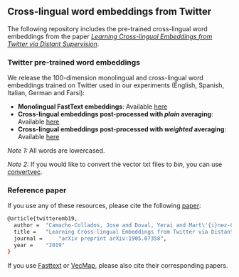 ## Cross-lingual word embeddings from Twitter

The following repository includes the pre-trained cross-lingual word embeddings from the paper *[Learning Cross-lingual Embeddings from Twitter via Distant Supervision](https://arxiv.org/abs/1905.07358)*.


### Twitter pre-trained word embeddings

We release the 100-dimension monolingual and cross-lingual word embeddings trained on Twitter used in our experiments (English, Spanish, Italian, German and Farsi):

- **Monolingual FastText embeddings**: Available [here](https://drive.google.com/drive/folders/1a9llDhoM6zD-sOKiM0AdSxDYq2-15PJD?usp=sharing)
- **Cross-lingual embeddings post-processed with *plain* averaging**: Available [here](https://drive.google.com/drive/folders/1nuZLzGhStjflmi6hFK6a3qTSPFQfsC-K?usp=sharing)
- **Cross-lingual embeddings post-processed with *weighted* averaging**: Available [here](https://drive.google.com/drive/folders/1JGNS2s8UwBM1itpMPDRi9wYqDgPBXcKf?usp=sharing)

*Note 1:* All words are lowercased.

*Note 2:* If you would like to convert the vector txt files to *bin*, you can use [convertvec](https://github.com/marekrei/convertvec).

### Reference paper

If you use any of these resources, please cite the following [paper](https://arxiv.org/abs/1905.07358):
```bash
@article{twitteremb19,
  author = 	"Camacho-Collados, Jose and Doval, Yerai and Mart\'{i}nez-C\'{a}mara, Eugenio and Espinosa-Anke, Luis and Barbieri, Francesco and Schockaert, Steven",
  title = 	"Learning Cross-lingual Embeddings from Twitter via Distant Supervision",
  journal = 	"arXiv preprint arXiv:1905.07358",
  year = 	"2019"
}

```

If you use [Fasttext](https://www.mitpressjournals.org/doi/pdfplus/10.1162/tacl_a_00051) or [VecMap](https://aclweb.org/anthology/P18-1073), please also cite their corresponding papers.
